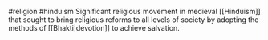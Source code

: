 #religion #hinduism 
Significant religious movement in medieval [[Hinduism]] that sought to bring religious reforms to all levels of society by adopting the methods of [[Bhakti|devotion]] to achieve salvation. 